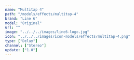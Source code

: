 ```yaml
---
name: "Multitap 4"
path: "/models/effects/multitap-4"
brand: "Line 6"
model: "Original"
url: ""
image: "../../../images/line6-logo.jpg"
icon: "../../../images/icon-models/effects/multitap-4.png"
type: ["Delay"]
channel: ["Stereo"]
update: ["1.0"]
---
```

